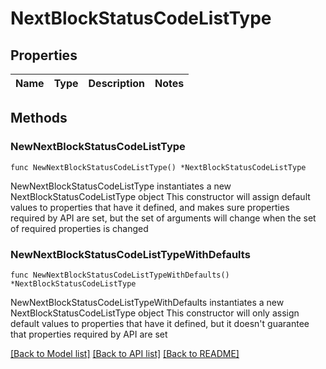 # NextBlockStatusCodeListType

## Properties

Name | Type | Description | Notes
------------ | ------------- | ------------- | -------------

## Methods

### NewNextBlockStatusCodeListType

`func NewNextBlockStatusCodeListType() *NextBlockStatusCodeListType`

NewNextBlockStatusCodeListType instantiates a new NextBlockStatusCodeListType object
This constructor will assign default values to properties that have it defined,
and makes sure properties required by API are set, but the set of arguments
will change when the set of required properties is changed

### NewNextBlockStatusCodeListTypeWithDefaults

`func NewNextBlockStatusCodeListTypeWithDefaults() *NextBlockStatusCodeListType`

NewNextBlockStatusCodeListTypeWithDefaults instantiates a new NextBlockStatusCodeListType object
This constructor will only assign default values to properties that have it defined,
but it doesn't guarantee that properties required by API are set


[[Back to Model list]](../README.md#documentation-for-models) [[Back to API list]](../README.md#documentation-for-api-endpoints) [[Back to README]](../README.md)


